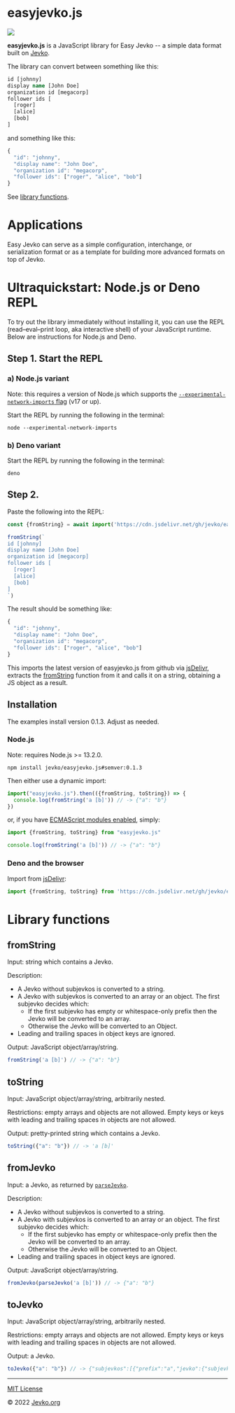 # easyjevko.js

[![](https://data.jsdelivr.com/v1/package/gh/jevko/easyjevko.js/badge)](https://www.jsdelivr.com/package/gh/jevko/easyjevko.js)

**easyjevko.js** is a JavaScript library for Easy Jevko -- a simple data format built on [Jevko](https://jevko.org).

The library can convert between something like this:

```clj
id [johnny]
display name [John Doe]
organization id [megacorp]
follower ids [
  [roger]
  [alice]
  [bob]
]
```

and something like this:

```js
{
  "id": "johnny",
  "display name": "John Doe",
  "organization id": "megacorp",
  "follower ids": ["roger", "alice", "bob"]
}
```

<!-- todo -->

See [library functions](#library-functions).

# Applications

Easy Jevko can serve as a simple configuration, interchange, or serialization format or as a template for building more advanced formats on top of Jevko.

# Ultraquickstart: Node.js or Deno REPL

To try out the library immediately without installing it, you can use the REPL (read–eval–print loop, aka interactive shell) of your JavaScript runtime. Below are instructions for Node.js and Deno.

## Step 1. Start the REPL

### a) Node.js variant

Note: this requires a version of Node.js which supports the [`--experimental-network-imports` flag](https://nodejs.org/docs/latest-v17.x/api/esm.html#https-and-http-imports) (v17 or up).

Start the REPL by running the following in the terminal:

```
node --experimental-network-imports
```

### b) Deno variant

Start the REPL by running the following in the terminal:

```
deno
```

## Step 2.

Paste the following into the REPL:

```js
const {fromString} = await import('https://cdn.jsdelivr.net/gh/jevko/easyjevko.js/bundle.js')

fromString(`
id [johnny]
display name [John Doe]
organization id [megacorp]
follower ids [
  [roger]
  [alice]
  [bob]
]
`)
```

The result should be something like:

```js
{
  "id": "johnny",
  "display name": "John Doe",
  "organization id": "megacorp",
  "follower ids": ["roger", "alice", "bob"]
}
```

This imports the latest version of easyjevko.js from github via [jsDelivr](https://www.jsdelivr.com/), extracts the [fromString](#fromstring) function from it and calls it on a string, obtaining a JS object as a result.

## Installation

The examples install version 0.1.3. Adjust as needed.

### Node.js

Note: requires Node.js >= 13.2.0.

```
npm install jevko/easyjevko.js#semver:0.1.3
```

Then either use a dynamic import:

```js
import("easyjevko.js").then(({fromString, toString}) => {
  console.log(fromString('a [b]')) // -> {"a": "b"}
})
```

or, if you have [ECMAScript modules enabled](https://nodejs.org/api/esm.html#enabling), simply:

```js
import {fromString, toString} from "easyjevko.js"

console.log(fromString('a [b]')) // -> {"a": "b"}
```

### Deno and the browser

Import from [jsDelivr](https://www.jsdelivr.com/):

```js
import {fromString, toString} from 'https://cdn.jsdelivr.net/gh/jevko/easyjevko.js@v0.1.3/mod.js'
```

# Library functions

## fromString

Input: string which contains a Jevko.

Description:

* A Jevko without subjevkos is converted to a string.
* A Jevko with subjevkos is converted to an array or an object. The first subjevko decides which:
  * If the first subjevko has empty or whitespace-only prefix then the Jevko will be converted to an array.
  * Otherwise the Jevko will be converted to an Object.
* Leading and trailing spaces in object keys are ignored.

Output: JavaScript object/array/string.

```js
fromString('a [b]') // -> {"a": "b"}
```

## toString

Input: JavaScript object/array/string, arbitrarily nested.

Restrictions: empty arrays and objects are not allowed. Empty keys or keys with leading and trailing spaces in objects are not allowed.

Output: pretty-printed string which contains a Jevko.

```js
toString({"a": "b"}) // -> 'a [b]'
```

## fromJevko

Input: a Jevko, as returned by [`parseJevko`](https://github.com/jevko/parsejevko.js).

Description:

* A Jevko without subjevkos is converted to a string.
* A Jevko with subjevkos is converted to an array or an object. The first subjevko decides which:
  * If the first subjevko has empty or whitespace-only prefix then the Jevko will be converted to an array.
  * Otherwise the Jevko will be converted to an Object.
* Leading and trailing spaces in object keys are ignored.

Output: JavaScript object/array/string. 

```js
fromJevko(parseJevko('a [b]')) // -> {"a": "b"}
```

## toJevko

Input: JavaScript object/array/string, arbitrarily nested.

Restrictions: empty arrays and objects are not allowed. Empty keys or keys with leading and trailing spaces in objects are not allowed.

Output: a Jevko.

```js
toJevko({"a": "b"}) // -> {"subjevkos":[{"prefix":"a","jevko":{"subjevkos":[],"suffix":"b"}}],"suffix":""}
```

***

[MIT License](LICENSE)

© 2022 [Jevko.org](https://jevko.org)

